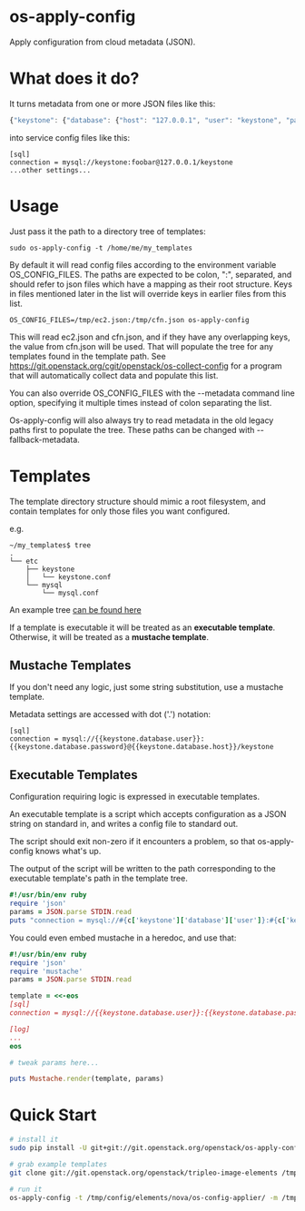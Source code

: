 os-apply-config
===============

Apply configuration from cloud metadata (JSON).


# What does it do?

It turns metadata from one or more JSON files like this:
```javascript
{"keystone": {"database": {"host": "127.0.0.1", "user": "keystone", "password": "foobar"}}}
```
into service config files like this:
```
[sql]
connection = mysql://keystone:foobar@127.0.0.1/keystone
...other settings...
```

# Usage

Just pass it the path to a directory tree of templates:
```
sudo os-apply-config -t /home/me/my_templates
```

By default it will read config files according to the environment variable
OS_CONFIG_FILES. The paths are expected to be colon, ":", separated, and should
refer to json files which have a mapping as their root structure. Keys
in files mentioned later in the list will override keys in earlier files
from this list.

```
OS_CONFIG_FILES=/tmp/ec2.json:/tmp/cfn.json os-apply-config
```

This will read ec2.json and cfn.json, and if they have any
overlapping keys, the value from cfn.json will be used. That will
populate the tree for any templates found in the template path. See
https://git.openstack.org/cgit/openstack/os-collect-config for a program
that will automatically collect data and populate this list.

You can also override OS_CONFIG_FILES with the --metadata command line
option, specifying it multiple times instead of colon separating the list.

Os-apply-config will also always try to read metadata in the old
legacy paths first to populate the tree. These paths can be changed
with --fallback-metadata.

# Templates

The template directory structure should mimic a root filesystem, and contain templates for only those files you want configured.

e.g.
```
~/my_templates$ tree
.
└── etc
    ├── keystone
    │   └── keystone.conf
    └── mysql
        └── mysql.conf
```

An example tree [can be found here](http://git.openstack.org/cgit/openstack/tripleo-image-elements/tree/elements/keystone/os-apply-config)

If a template is executable it will be treated as an **executable template**.
Otherwise, it will be treated as a **mustache template**.

## Mustache Templates

If you don't need any logic, just some string substitution, use a mustache template.

Metadata settings are accessed with dot ('.') notation:

```
[sql]
connection = mysql://{{keystone.database.user}}:{{keystone.database.password}@{{keystone.database.host}}/keystone
```

## Executable Templates

Configuration requiring logic is expressed in executable templates.

An executable template is a script which accepts configuration as a JSON string on standard in, and writes a config file to standard out.

The script should exit non-zero if it encounters a problem, so that os-apply-config knows what's up.

The output of the script will be written to the path corresponding to the executable template's path in the template tree.


```ruby
#!/usr/bin/env ruby
require 'json'
params = JSON.parse STDIN.read
puts "connection = mysql://#{c['keystone']['database']['user']}:#{c['keystone']['database']['password']}@#{c['keystone']['database']['host']}/keystone"
```

You could even embed mustache in a heredoc, and use that:
```ruby
#!/usr/bin/env ruby
require 'json'
require 'mustache'
params = JSON.parse STDIN.read

template = <<-eos
[sql]
connection = mysql://{{keystone.database.user}}:{{keystone.database.password}}@{{keystone.database.host}}/keystone

[log]
...
eos

# tweak params here...

puts Mustache.render(template, params)
```

# Quick Start
```bash
# install it
sudo pip install -U git+git://git.openstack.org/openstack/os-apply-config.git

# grab example templates
git clone git://git.openstack.org/openstack/tripleo-image-elements /tmp/config

# run it
os-apply-config -t /tmp/config/elements/nova/os-config-applier/ -m /tmp/config/elements/boot-stack/config.json -o /tmp/config_output
```
